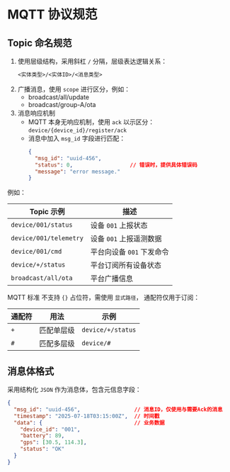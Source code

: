 # MQTT 协议规范

## Topic 命名规范

1. 使用层级结构，采用斜杠 `/` 分隔，层级表达逻辑关系：
    ```txt
    <实体类型>/<实体ID>/<消息类型>
    ```
2. 广播消息，使用 `scope` 进行区分，例如：
    - broadcast/all/update
    - broadcast/group-A/ota
3. 消息响应机制
    - MQTT 本身无响应机制，使用 `ack` 以示区分：`device/{device_id}/register/ack`
    - 消息中加入 `msg_id` 字段进行匹配：
        ```json
        {
          "msg_id": "uuid-456",
          "status": 0,                  // 错误时，提供具体错误码
          "message": "error message."
        }
        ```

例如：

| Topic 示例            | 描述               |
| -------------------- | ---------------- |
| `device/001/status`     | 设备 `001` 上报状态    |
| `device/001/telemetry`  | 设备 `001` 上报遥测数据  |
| `device/001/cmd`        | 平台向设备 `001` 下发命令 |
| `device/+/status`       | 平台订阅所有设备状态       |
| `broadcast/all/ota` | 平台广播信息           |

MQTT 标准 不支持 `{}` 占位符，需使用 `显式路径`， 通配符仅用于订阅：

| 通配符 | 用法    | 示例                 |
| --- | ----- | ------------------ |
| `+` | 匹配单层级 | `device/+/status` |
| `#` | 匹配多层级 | `device/#`        |

## 消息体格式

采用结构化 `JSON` 作为消息体，包含元信息字段：

```json
{
  "msg_id": "uuid-456",                 // 消息ID，仅使用与需要Ack的消息
  "timestamp": "2025-07-18T03:15:00Z",  // 时间戳
  "data": {                             // 业务数据
    "device_id": "001",
    "battery": 89,
    "gps": [30.5, 114.3],
    "status": "OK"
  }
}
```

